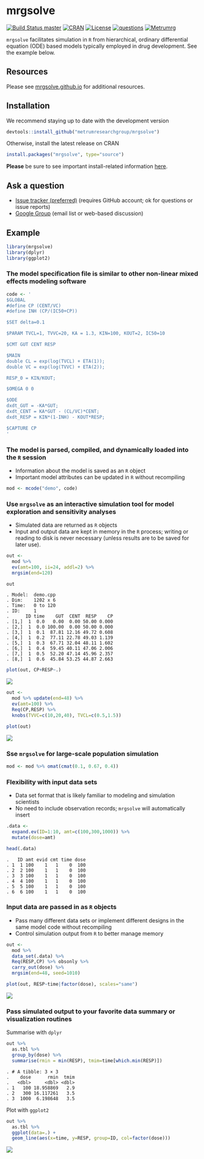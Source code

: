 mrgsolve
========

[![Build Status master](https://travis-ci.org/metrumresearchgroup/mrgsolve.svg?branch=master)](https://travis-ci.org/metrumresearchgroup/mrgsolve.svg?branch=master) [![CRAN](http://www.r-pkg.org/badges/version/mrgsolve)](https://cran.r-project.org/package=mrgsolve) [![License](http://img.shields.io/badge/license-GPL%20%28%3E=%202%29-brightgreen.svg?style=flat)](http://www.gnu.org/licenses/gpl-2.0.html) [![questions](https://img.shields.io/badge/ask_for-Help-brightgreen.svg)](https://github.com/metrumresearchgroup/mrgsolve/issues) [![Metrumrg](https://img.shields.io/badge/contact-MetrumRG-brightgreen.svg)](http://metrumrg.com)

`mrgsolve` facilitates simulation in `R` from hierarchical, ordinary differential equation (ODE) based models typically employed in drug development. See the example below.

Resources
---------

Please see [mrgsolve.github.io](https://mrgsolve.github.io) for additional resources.

Installation
------------

We recommend staying up to date with the development version

``` r
devtools::install_github("metrumresearchgroup/mrgsolve")
```

Otherwise, install the latest release on CRAN

``` r
install.packages("mrgsolve", type="source")
```

**Please** be sure to see important install-related information [here](https://github.com/metrumresearchgroup/mrgsolve/wiki/mrgsolve-Installation).

Ask a question
--------------

-   [Issue tracker (preferred)](https://github.com/metrumresearchgroup/mrgsolve/issues) (requires GitHub account; ok for questions or issue reports)
-   [Google Group](https://groups.google.com/a/metrumrg.com/forum/#!forum/mrgsolve) (email list or web-based discussion)

Example
-------

``` r
library(mrgsolve)
library(dplyr)
library(ggplot2)
```

### The model specification file is similar to other non-linear mixed effects modeling software

``` r
code <- '
$GLOBAL
#define CP (CENT/VC)
#define INH (CP/(IC50+CP))

$SET delta=0.1

$PARAM TVCL=1, TVVC=20, KA = 1.3, KIN=100, KOUT=2, IC50=10

$CMT GUT CENT RESP

$MAIN
double CL = exp(log(TVCL) + ETA(1));
double VC = exp(log(TVVC) + ETA(2));

RESP_0 = KIN/KOUT;

$OMEGA 0 0

$ODE
dxdt_GUT = -KA*GUT;
dxdt_CENT = KA*GUT - (CL/VC)*CENT;
dxdt_RESP = KIN*(1-INH) - KOUT*RESP;

$CAPTURE CP
'
```

### The model is parsed, compiled, and dynamically loaded into the `R` session

-   Information about the model is saved as an `R` object
-   Important model attributes can be updated in `R` without recompiling

``` r
mod <- mcode("demo", code)
```

### Use `mrgsolve` as an interactive simulation tool for model exploration and sensitivity analyses

-   Simulated data are returned as `R` objects
-   Input and output data are kept in memory in the `R` process; writing or reading to disk is never necessary (unless results are to be saved for later use).

``` r
out <- 
  mod %>%
  ev(amt=100, ii=24, addl=2) %>%
  mrgsim(end=120)

out
```

    . Model:  demo.cpp 
    . Dim:    1202 x 6 
    . Time:   0 to 120 
    . ID:     1 
    .      ID time    GUT  CENT  RESP    CP
    . [1,]  1  0.0   0.00  0.00 50.00 0.000
    . [2,]  1  0.0 100.00  0.00 50.00 0.000
    . [3,]  1  0.1  87.81 12.16 49.72 0.608
    . [4,]  1  0.2  77.11 22.78 49.03 1.139
    . [5,]  1  0.3  67.71 32.04 48.11 1.602
    . [6,]  1  0.4  59.45 40.11 47.06 2.006
    . [7,]  1  0.5  52.20 47.14 45.96 2.357
    . [8,]  1  0.6  45.84 53.25 44.87 2.663

``` r
plot(out, CP+RESP~.)
```

<img src="inst/maintenance/img/README-unnamed-chunk-8-1.png" style="display: block; margin: auto;" />

``` r
out <- 
  mod %>% update(end=48) %>%
  ev(amt=100) %>%
  Req(CP,RESP) %>%
  knobs(TVVC=c(10,20,40), TVCL=c(0.5,1.5))
```

``` r
plot(out)
```

<img src="inst/maintenance/img/README-unnamed-chunk-10-1.png" style="display: block; margin: auto;" />

### Sse `mrgsolve` for large-scale population simulation

``` r
mod <- mod %>% omat(cmat(0.1, 0.67, 0.4))
```

### Flexibility with input data sets

-   Data set format that is likely familiar to modeling and simulation scientists
-   No need to include observation records; `mrgsolve` will automatically insert

``` r
.data <- 
  expand.ev(ID=1:10, amt=c(100,300,1000)) %>%
  mutate(dose=amt)

head(.data)
```

    .   ID amt evid cmt time dose
    . 1  1 100    1   1    0  100
    . 2  2 100    1   1    0  100
    . 3  3 100    1   1    0  100
    . 4  4 100    1   1    0  100
    . 5  5 100    1   1    0  100
    . 6  6 100    1   1    0  100

### Input data are passed in as `R` objects

-   Pass many different data sets or implement different designs in the same model code without recompiling
-   Control simulation output from `R` to better manage memory

``` r
out <- 
  mod %>%
  data_set(.data) %>%
  Req(RESP,CP) %>% obsonly %>%
  carry_out(dose) %>%
  mrgsim(end=48, seed=1010)
```

``` r
plot(out, RESP~time|factor(dose), scales="same")
```

<img src="inst/maintenance/img/README-unnamed-chunk-14-1.png" style="display: block; margin: auto;" />

### Pass simulated output to your favorite data summary or visualization routines

Summarise with `dplyr`

``` r
out %>%
  as.tbl %>%
  group_by(dose) %>%
  summarise(rmin = min(RESP), tmim=time[which.min(RESP)])
```

    . # A tibble: 3 × 3
    .    dose      rmin  tmim
    .   <dbl>     <dbl> <dbl>
    . 1   100 18.958869   2.9
    . 2   300 16.117261   3.5
    . 3  1000  6.198648   3.5

Plot with `ggplot2`

``` r
out %>%
  as.tbl %>%
  ggplot(data=.) +
  geom_line(aes(x=time, y=RESP, group=ID, col=factor(dose)))
```

<img src="inst/maintenance/img/README-unnamed-chunk-16-1.png" style="display: block; margin: auto;" />
